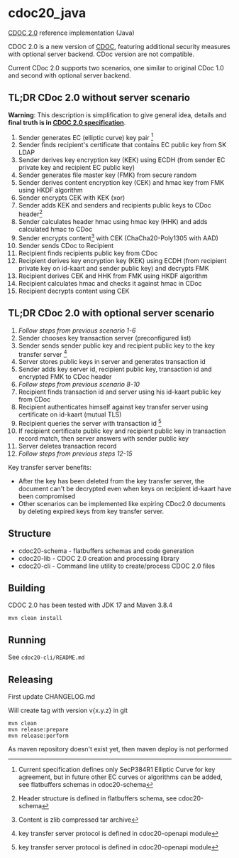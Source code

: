 # cdoc20_java

[CDOC 2.0](https://overleaf.cloud.cyber.ee/project/61f2b8994efa0a0086c3329d) reference implementation (Java)

CDOC 2.0 is a new version of [CDOC](https://github.com/open-eid/cdoc4j), featuring additional 
security measures with optional server backend. CDoc version are not compatible.

Current CDoc 2.0 supports two scenarios, one similar to original CDoc 1.0 and second with optional server backend.

## TL;DR CDoc 2.0 without server scenario 

**Warning**: This description is simplification to give general idea, details and **final truth is in [CDOC 2.0 specification](https://overleaf.cloud.cyber.ee/project/61f2b8994efa0a0086c3329d)**.

1. Sender generates EC (elliptic curve) key pair [^1]
2. Sender finds recipient's certificate that contains EC public key from SK LDAP
3. Sender derives key encryption key (KEK) using ECDH (from sender EC private key and recipient EC public key)  
4. Sender generates file master key (FMK) from secure random
5. Sender derives content encryption key (CEK) and hmac key from FMK using HKDF algorithm
6. Sender encrypts CEK with KEK (xor)
7. Sender adds KEK and senders and recipients public keys to CDoc header[^2]
8. Sender calculates header hmac using hmac key (HHK) and adds calculated hmac to CDoc
9. Sender encrypts content[^3] with CEK (ChaCha20-Poly1305 with AAD)
10. Sender sends CDoc to Recipient 
11. Recipient finds recipients public key from CDoc
12. Recipient derives key encryption key (KEK) using ECDH (from recipient private key on id-kaart and sender public key) and decrypts FMK
13. Recipient derives CEK and HHK from FMK using HKDF algorithm
14. Recipient calculates hmac and checks it against hmac in CDoc 
15. Recipient decrypts content using CEK

[^1]: Current specification defines only SecP384R1 Elliptic Curve for key agreement, but in future other EC curves or algorithms can be added, see flatbuffers schemas in cdoc20-schema

[^2]: Header structure is defined in flatbuffers schema, see cdoc20-schema

[^3]: Content is zlib compressed tar archive

## TL;DR CDoc 2.0 with optional server scenario

1. *Follow steps from previous scenario 1-6*
2. Sender chooses key transaction server (preconfigured list)
3. Sender sends sender public key and recipient public key to the key transfer server [^4]
4. Server stores public keys in server and generates transaction id
5. Sender adds key server id, recipient public key, transaction id and encrypted FMK to CDoc header
6. *Follow steps from previous scenario 8-10*
7. Recipient finds transaction id  and server using his id-kaart public key from CDoc
8. Recipient authenticates himself against key transfer server using certificate on id-kaart (mutual TLS)
9. Recipient queries the server with transaction id [^4]
10. If recipient certificate public key and recipient public key in transaction record match, then server answers with sender public key
11. Server deletes transaction record
12. *Follow steps from previous steps 12-15*


Key transfer server benefits:
* After the key has been deleted from the key transfer server, the document can't be decrypted even when keys on recipient id-kaart have been compromised
* Other scenarios can be implemented like expiring CDoc2.0 documents by deleting expired keys from key transfer server. 

[^4]: key transfer server protocol is defined in cdoc20-openapi module



## Structure

- cdoc20-schema - flatbuffers schemas and code generation
- cdoc20-lib    - CDOC 2.0 creation and processing library
- cdoc20-cli    - Command line utility to create/process CDOC 2.0 files

## Building
CDOC 2.0 has been tested with JDK 17 and Maven 3.8.4

```
mvn clean install
```

## Running

See `cdoc20-cli/README.md`

## Releasing

First update CHANGELOG.md

Will create tag with version v{x.y.z} in git
```
mvn clean
mvn release:prepare
mvn release:perform
```

As maven repository doesn't exist yet, then maven deploy is not performed 



